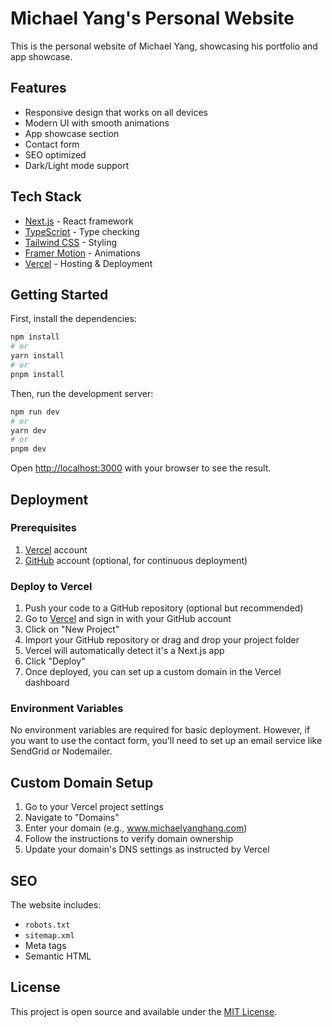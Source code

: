 # Michael Yang's Personal Website

This is the personal website of Michael Yang, showcasing his portfolio and app showcase.

## Features

- Responsive design that works on all devices
- Modern UI with smooth animations
- App showcase section
- Contact form
- SEO optimized
- Dark/Light mode support

## Tech Stack

- [Next.js](https://nextjs.org/) - React framework
- [TypeScript](https://www.typescriptlang.org/) - Type checking
- [Tailwind CSS](https://tailwindcss.com/) - Styling
- [Framer Motion](https://www.framer.com/motion/) - Animations
- [Vercel](https://vercel.com/) - Hosting & Deployment

## Getting Started

First, install the dependencies:

```bash
npm install
# or
yarn install
# or
pnpm install
```

Then, run the development server:

```bash
npm run dev
# or
yarn dev
# or
pnpm dev
```

Open [http://localhost:3000](http://localhost:3000) with your browser to see the result.

## Deployment

### Prerequisites

1. [Vercel](https://vercel.com) account
2. [GitHub](https://github.com/) account (optional, for continuous deployment)

### Deploy to Vercel

1. Push your code to a GitHub repository (optional but recommended)
2. Go to [Vercel](https://vercel.com) and sign in with your GitHub account
3. Click on "New Project"
4. Import your GitHub repository or drag and drop your project folder
5. Vercel will automatically detect it's a Next.js app
6. Click "Deploy"
7. Once deployed, you can set up a custom domain in the Vercel dashboard

### Environment Variables

No environment variables are required for basic deployment. However, if you want to use the contact form, you'll need to set up an email service like SendGrid or Nodemailer.

## Custom Domain Setup

1. Go to your Vercel project settings
2. Navigate to "Domains"
3. Enter your domain (e.g., www.michaelyanghang.com)
4. Follow the instructions to verify domain ownership
5. Update your domain's DNS settings as instructed by Vercel

## SEO

The website includes:
- `robots.txt`
- `sitemap.xml`
- Meta tags
- Semantic HTML

## License

This project is open source and available under the [MIT License](LICENSE).
